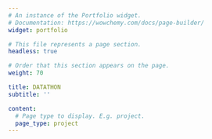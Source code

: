 ```yaml
---
# An instance of the Portfolio widget.
# Documentation: https://wowchemy.com/docs/page-builder/
widget: portfolio

# This file represents a page section.
headless: true

# Order that this section appears on the page.
weight: 70

title: DATATHON
subtitle: ''

content:
  # Page type to display. E.g. project.
  page_type: project
---
```

